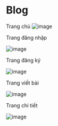 # Blog
Trang chủ
![image](https://github.com/nptruong01/Blog/assets/113322089/3c4e1fee-d992-4eac-acb9-81426a218345)

Trang đăng nhập

![image](https://github.com/nptruong01/Blog/assets/113322089/450be08f-e814-4512-b82d-07606c79fb79)

Trang đăng ký

![image](https://github.com/nptruong01/Blog/assets/113322089/0ce6e3b9-5aa6-4266-93a2-d975c4ed5ed3)

Trang viết bài

![image](https://github.com/nptruong01/Blog/assets/113322089/4bfc6929-3b85-4a00-bf8c-3bcf28f0eb20)

Trang chi tiết

![image](https://github.com/nptruong01/Blog/assets/113322089/4f391440-8b73-4621-8e68-7daec9c6ce8b)
